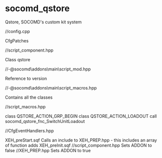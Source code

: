 socomd_qstore
========

Qstore, SOCOMD's custom kit system

//config.cpp

CfgPatches

//script_component.hpp

Class qstore

//-@socomd\addons\main\script_mod.hpp

Reference to version

//-@socomd\addons\main\script_macros.hpp

Contains all the classes

//script_macros.hpp

class QSTORE_ACTION_GRP_BEGIN
class QSTORE_ACTION_LOADOUT
call socomd_qstore_fnc_SwitchUnitLoadout

//CfgEventHandlers.hpp

XEH_preStart.sqf
    Calls an include to XEH_PREP.hpp - this includes an array of function adds
XEH_preInit.sqf
    //script_component.hpp
    Sets ADDON to false
    //XEH_PREP.hpp
    Sets ADDON to true
